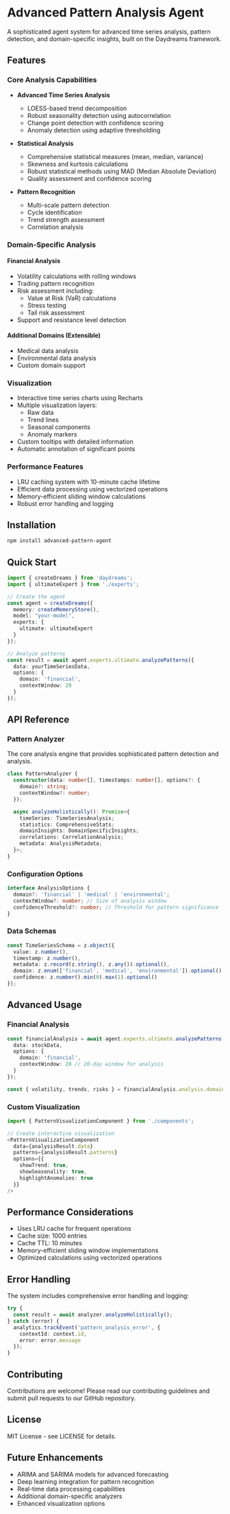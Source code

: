 # Advanced Pattern Analysis Agent

A sophisticated agent system for advanced time series analysis, pattern detection, and domain-specific insights, built on the Daydreams framework.

## Features

### Core Analysis Capabilities

- **Advanced Time Series Analysis**
  - LOESS-based trend decomposition
  - Robust seasonality detection using autocorrelation
  - Change point detection with confidence scoring
  - Anomaly detection using adaptive thresholding

- **Statistical Analysis**
  - Comprehensive statistical measures (mean, median, variance)
  - Skewness and kurtosis calculations
  - Robust statistical methods using MAD (Median Absolute Deviation)
  - Quality assessment and confidence scoring

- **Pattern Recognition**
  - Multi-scale pattern detection
  - Cycle identification
  - Trend strength assessment
  - Correlation analysis

### Domain-Specific Analysis

#### Financial Analysis
- Volatility calculations with rolling windows
- Trading pattern recognition
- Risk assessment including:
  - Value at Risk (VaR) calculations
  - Stress testing
  - Tail risk assessment
- Support and resistance level detection

#### Additional Domains (Extensible)
- Medical data analysis
- Environmental data analysis
- Custom domain support

### Visualization

- Interactive time series charts using Recharts
- Multiple visualization layers:
  - Raw data
  - Trend lines
  - Seasonal components
  - Anomaly markers
- Custom tooltips with detailed information
- Automatic annotation of significant points

### Performance Features

- LRU caching system with 10-minute cache lifetime
- Efficient data processing using vectorized operations
- Memory-efficient sliding window calculations
- Robust error handling and logging

## Installation

```bash
npm install advanced-pattern-agent
```

## Quick Start

```typescript
import { createDreams } from 'daydreams';
import { ultimateExpert } from './experts';

// Create the agent
const agent = createDreams({
  memory: createMemoryStore(),
  model: "your-model",
  experts: {
    ultimate: ultimateExpert
  }
});

// Analyze patterns
const result = await agent.experts.ultimate.analyzePatterns({
  data: yourTimeSeriesData,
  options: {
    domain: 'financial',
    contextWindow: 20
  }
});
```

## API Reference

### Pattern Analyzer

The core analysis engine that provides sophisticated pattern detection and analysis.

```typescript
class PatternAnalyzer {
  constructor(data: number[], timestamps: number[], options?: {
    domain?: string;
    contextWindow?: number;
  });

  async analyzeHolistically(): Promise<{
    timeSeries: TimeSeriesAnalysis;
    statistics: ComprehensiveStats;
    domainInsights: DomainSpecificInsights;
    correlations: CorrelationAnalysis;
    metadata: AnalysisMetadata;
  }>;
}
```

### Configuration Options

```typescript
interface AnalysisOptions {
  domain?: 'financial' | 'medical' | 'environmental';
  contextWindow?: number; // Size of analysis window
  confidenceThreshold?: number; // Threshold for pattern significance
}
```

### Data Schemas

```typescript
const TimeSeriesSchema = z.object({
  value: z.number(),
  timestamp: z.number(),
  metadata: z.record(z.string(), z.any()).optional(),
  domain: z.enum(['financial', 'medical', 'environmental']).optional(),
  confidence: z.number().min(0).max(1).optional()
});
```

## Advanced Usage

### Financial Analysis

```typescript
const financialAnalysis = await agent.experts.ultimate.analyzePatterns({
  data: stockData,
  options: {
    domain: 'financial',
    contextWindow: 20 // 20-day window for analysis
  }
});

const { volatility, trends, risks } = financialAnalysis.analysis.domainInsights;
```

### Custom Visualization

```typescript
import { PatternVisualizationComponent } from './components';

// Create interactive visualization
<PatternVisualizationComponent
  data={analysisResult.data}
  patterns={analysisResult.patterns}
  options={{
    showTrend: true,
    showSeasonality: true,
    highlightAnomalies: true
  }}
/>
```

## Performance Considerations

- Uses LRU cache for frequent operations
- Cache size: 1000 entries
- Cache TTL: 10 minutes
- Memory-efficient sliding window implementations
- Optimized calculations using vectorized operations

## Error Handling

The system includes comprehensive error handling and logging:

```typescript
try {
  const result = await analyzer.analyzeHolistically();
} catch (error) {
  analytics.trackEvent('pattern_analysis_error', {
    contextId: context.id,
    error: error.message
  });
}
```

## Contributing

Contributions are welcome! Please read our contributing guidelines and submit pull requests to our GitHub repository.

## License

MIT License - see LICENSE for details.

## Future Enhancements

- ARIMA and SARIMA models for advanced forecasting
- Deep learning integration for pattern recognition
- Real-time data processing capabilities
- Additional domain-specific analyzers
- Enhanced visualization options
